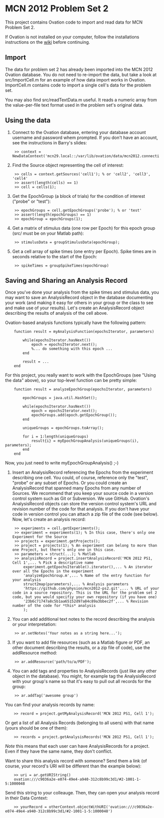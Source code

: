 MCN 2012 Problem Set 2
======================

This project contains Ovation code to import and read data for MCN Problem Set 2.

If Ovation is not installed on your computer, follow the installations instructions on the [wiki](https://github.com/physion/mcn2012-ps2/wiki) before continuing.


Import
------

The data for problem set 2 has already been imported into the MCN 2012 Ovation database. You do not need to re-import the data, but take a look at src/ImportCell.m for an example of how data import works in Ovation. ImportCell.m contains code to import a single cell's data for the problem set. 

You may also find src/readTextData.m useful. It reads a numeric array from the value-per-file text format used in the problem set's original data.


Using the data
--------------

1. Connect to the Ovation database, entering your database account username and password whem prompted. If you don't have an account, see the instructions in Barry's slides:

		>> context = NewDataContext('mcn29.local::/var/lib/ovation/data/mcn2012.connection');

1. Find the Source object representing the cell of interest:

		>> cells = context.getSources('cell1'); % or 'cell2', 'cell3', 'cell4'
		>> assert(length(cells) == 1)
		>> cell = cells(1);

1. Get the EpochGroup (a block of trials) for the condition of interest ("probe" or "test"):

		>> epochGroups = cell.getEpochGroups('probe'); % or 'test'
		>> assert(length(epochGroups) == 1)
		>> epochGroup = epochGroups(1);

1. Get a matrix of stimulus data (one row per Epoch) for this epoch group (src/ must be on your Matlab path):

		>> stimulusData = groupStimulusData(epochGroup);

1. Get a cell array of spike times (one entry per Epoch). Spike times are in seconds relative to the start of the Epoch:

		>> spikeTimes = groupSpikeTimes(epochGroup)


Saving and Sharing an Analysis Record
-------------------------------------

Once you've done your analysis from the spike times and stimulus data, you may want to save an AnalysisRecord object in the database documenting your work (and making it easy for others in your group or the class to see and make use of your results). Let's create an AnalysisRecord object describing the results of analysis of the cell above.

Ovation-based analysis functions typically have the following pattern:

		function result = myAnalysisFunction(epochsIterator, parameters)

			while(epochsIterator.hasNext())
				epoch = epochsIterator.next();
				%... do something with this epoch ...
			end

			result = ...
		end


For this project, you really want to work with the EpochGroups (see "Using the data" above), so your top-level function can be pretty simple:

		function result = analyzeEpochGroup(epochsIterator, parameters)

			epochGroups = java.util.HashSet();

			while(epochsIterator.hasNext())
				epoch = epochsIterator.next();
				epochGroups.add(epoch.getEpochGroup());
			end

			uniqueGroups = epochGroups.toArray();

			for i = 1:length(uniqueGroups)
				result{i} = myEpochGroupAnalysis(uniqueGroups(i), parameters);
			end
		end

Now, you just need to write myEpochGroupAnalysis() ;-)

1. Insert an AnalysisRecord referencing the Epochs from the experiment describing one cell. You could, of course, reference only the "test", "probe" or any subset of Epochs. Or you could create an AnalysisRecord that spanned many Epochs from any number of Sources. We recommend that you keep your source code in a version control system such as Git or Subversion. We use GitHub. Ovation's AnalysisRecord objects can store the version control system's URL and revision number of the code for that analysis. If you don't have your code in version control you can attach a zip file of the code (see below). Now, let's create an analysis record:

		>> experiments = cell.getExperiments();
		>> experiment = experiments(1); % In this case, there's only one Experiment for the Source
		>> projects = experiment.getProjects();
		>> project = projects(1); % An experiment can belong to more than one Project, but there's only one in this case.
		>> parameters = struct(...); % Matlab 
		>> analysisRecord = project.insertAnalysisRecord('MCN 2012 PS1, Cell 1',... % Pick a descriptive name
			experiment.getEpochsIterable().iterator(),... % An iterator over all the Epochs in the experiment
			'analyzeEpochGroup.m',... % Name of the entry function for your analysis
			struct2map(parameters),... % Analysis parameters
			'https://github.com/physion/mcn2012-ps2.git',... % URL of your code in a source repository. This is the URL for the problem set 2 code, but you would specifiy your own repository (if you have one)
			'23b6c71747a8c5b1aa65152d97a84c89a3bbec2f',... % Revision number of the code for *this* analysis
			);

2. You can add additional text notes to the record describing the analysis or your interpretation:

		>> ar.setNotes('Your notes as a string here...');

3. If you want to add file resources (such as a Matlab figure or PDF, an other document describing the results, or a zip file of code), use the addResource method:

		>> ar.addResource('path/to/a/PDF');

4. You can add tags and properties to AnalysisRecords (just like any other object in the database). You might, for example tag the AnalysisRecord with your group's name so that it's easy to pull out all records for the group:

		>> ar.addTag('awesome group')


You can find your analysis records by name:

		>> record = project.getMyAnalysisRecord('MCN 2012 PS1, Cell 1');

Or get a list of all Analysis Records (belonging to all users) with that name (yours should be one of them):

		>> records = project.getAnalysisRecords('MCN 2012 PS1, Cell 1');

*Note* this means that each user can have AnalysisRecords for a project. Even if they have the same name, they don't conflict.

Want to share this analysis record with someone? Send them a link (of course, your record's URI will be different than the example below):

		>> uri = ar.getURIString()
		ovation:///c9036a2e-e074-49e4-a940-312c8b99c3d1/#2-1001-1-5:1000048

Send this string to your colleauge. Then, they can open your analysis record in their Data Context:

		>> yourRecord = otherContext.objectWithURI('ovation:///c9036a2e-e074-49e4-a940-312c8b99c3d1/#2-1001-1-5:1000048')